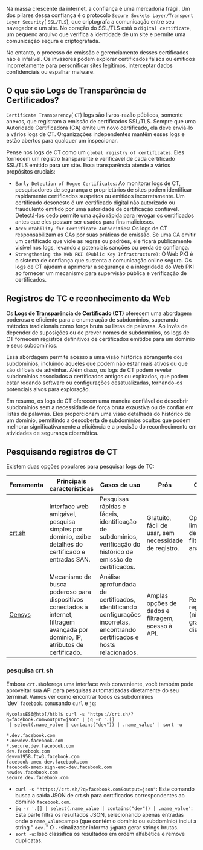 Na massa crescente da internet, a confiança é uma mercadoria frágil. Um dos pilares dessa confiança é o protocolo `Secure Sockets Layer/Transport Layer Security`( `SSL/TLS`), que criptografa a comunicação entre seu navegador e um site. No coração do SSL/TLS está o `digital certificate`, um pequeno arquivo que verifica a identidade de um site e permite uma comunicação segura e criptografada.

No entanto, o processo de emissão e gerenciamento desses certificados não é infalível. Os invasores podem explorar certificados falsos ou emitidos incorretamente para personificar sites legítimos, interceptar dados confidenciais ou espalhar malware.

## O que são Logs de Transparência de Certificados?
`Certificate Transparency`( `CT`) logs são livros-razão públicos, somente anexos, que registram a emissão de certificados SSL/TLS. Sempre que uma Autoridade Certificadora (CA) emite um novo certificado, ela deve enviá-lo a vários logs de CT. Organizações independentes mantêm esses logs e estão abertos para qualquer um inspecionar.

Pense nos logs de CT como um `global registry of certificates`. Eles fornecem um registro transparente e verificável de cada certificado SSL/TLS emitido para um site. Essa transparência atende a vários propósitos cruciais:

- `Early Detection of Rogue Certificates`: Ao monitorar logs de CT, pesquisadores de segurança e proprietários de sites podem identificar rapidamente certificados suspeitos ou emitidos incorretamente. Um certificado desonesto é um certificado digital não autorizado ou fraudulento emitido por uma autoridade de certificação confiável. Detectá-los cedo permite uma ação rápida para revogar os certificados antes que eles possam ser usados ​​para fins maliciosos.
- `Accountability for Certificate Authorities`: Os logs de CT responsabilizam as CAs por suas práticas de emissão. Se uma CA emitir um certificado que viole as regras ou padrões, ele ficará publicamente visível nos logs, levando a potenciais sanções ou perda de confiança.
- `Strengthening the Web PKI (Public Key Infrastructure)`: O Web PKI é o sistema de confiança que sustenta a comunicação online segura. Os logs de CT ajudam a aprimorar a segurança e a integridade do Web PKI ao fornecer um mecanismo para supervisão pública e verificação de certificados.

## Registros de TC e reconhecimento da Web

Os **Logs de Transparência de Certificado (CT)** oferecem uma abordagem poderosa e eficiente para a enumeração de subdomínios, superando métodos tradicionais como força bruta ou listas de palavras. Ao invés de depender de suposições ou de prever nomes de subdomínios, os logs de CT fornecem registros definitivos de certificados emitidos para um domínio e seus subdomínios.

Essa abordagem permite acesso a uma visão histórica abrangente dos subdomínios, incluindo aqueles que podem não estar mais ativos ou que são difíceis de adivinhar. Além disso, os logs de CT podem revelar subdomínios associados a certificados antigos ou expirados, que podem estar rodando software ou configurações desatualizadas, tornando-os potenciais alvos para exploração.

Em resumo, os logs de CT oferecem uma maneira confiável de descobrir subdomínios sem a necessidade de força bruta exaustiva ou de confiar em listas de palavras. Eles proporcionam uma visão detalhada do histórico de um domínio, permitindo a descoberta de subdomínios ocultos que podem melhorar significativamente a eficiência e a precisão do reconhecimento em atividades de segurança cibernética.

## Pesquisando registros de CT
Existem duas opções populares para pesquisar logs de TC:

| Ferramenta                          | Principais características                                                                                                         | Casos de uso                                                                                                                | Prós                                                  | Contras                                      |
| ----------------------------------- | ---------------------------------------------------------------------------------------------------------------------------------- | --------------------------------------------------------------------------------------------------------------------------- | ----------------------------------------------------- | -------------------------------------------- |
| [crt.sh](https://crt.sh/)           | Interface web amigável, pesquisa simples por domínio, exibe detalhes do certificado e entradas SAN.                                | Pesquisas rápidas e fáceis, identificação de subdomínios, verificação do histórico de emissão de certificados.              | Gratuito, fácil de usar, sem necessidade de registro. | Opções limitadas de filtragem e análise.     |
| [Censys](https://search.censys.io/) | Mecanismo de busca poderoso para dispositivos conectados à internet, filtragem avançada por domínio, IP, atributos de certificado. | Análise aprofundada de certificados, identificando configurações incorretas, encontrando certificados e hosts relacionados. | Amplas opções de dados e filtragem, acesso à API.     | Requer registro (nível gratuito disponível). |

### pesquisa crt.sh
Embora `crt.sh`ofereça uma interface web conveniente, você também pode aproveitar sua API para pesquisas automatizadas diretamente do seu terminal. Vamos ver como encontrar todos os subdomínios 'dev' `facebook.com`usando `curl` e `jq`:

```shell-session
NycolasES6@htb[/htb]$ curl -s "https://crt.sh/?q=facebook.com&output=json" | jq -r '.[]
 | select(.name_value | contains("dev")) | .name_value' | sort -u
 
*.dev.facebook.com
*.newdev.facebook.com
*.secure.dev.facebook.com
dev.facebook.com
devvm1958.ftw3.facebook.com
facebook-amex-dev.facebook.com
facebook-amex-sign-enc-dev.facebook.com
newdev.facebook.com
secure.dev.facebook.com
```

- `curl -s "https://crt.sh/?q=facebook.com&output=json"`: Este comando busca a saída JSON de crt.sh para certificados correspondentes ao domínio `facebook.com`.
- `jq -r '.[] | select(.name_value | contains("dev")) | .name_value'`: Esta parte filtra os resultados JSON, selecionando apenas entradas onde o `name_value`campo (que contém o domínio ou subdomínio) inclui a string " `dev.`" O `-r`sinalizador informa `jq`para gerar strings brutas.
- `sort -u`: Isso classifica os resultados em ordem alfabética e remove duplicatas.






























